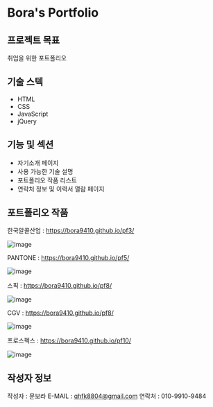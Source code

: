 # Bora's Portfolio

## 프로젝트 목표
취업을 위한 포트폴리오

## 기술 스텍
- HTML
- CSS
- JavaScript
- jQuery

## 기능 및 섹션
- 자기소개 페이지
- 사용 가능한 기술 설명
- 포트폴리오 작품 리스트
- 연락처 정보 및 이력서 열람 페이지

## 포트폴리오 작품
한국알콜산업 : https://bora9410.github.io/pf3/

![image](https://github.com/bora9410/portfolio/assets/142555231/50ada7a1-a4f7-47e3-a87d-b51d7dc082c1)

PANTONE : https://bora9410.github.io/pf5/

![image](https://github.com/bora9410/portfolio/assets/142555231/67cad6e8-aade-433e-98a9-36b25da97897)

스픽 : https://bora9410.github.io/pf8/

![image](https://github.com/bora9410/portfolio/assets/142555231/8616a279-4524-4a94-a007-2d2ed1fd25a9)

CGV : https://bora9410.github.io/pf8/

![image](https://github.com/bora9410/portfolio/assets/142555231/2c7568bc-ced6-4c03-8727-81fd549ef77a)

프로스펙스 : https://bora9410.github.io/pf10/

![image](https://github.com/bora9410/portfolio/assets/142555231/f3b1613a-dc74-4dcf-9d6c-008a88026169)

## 작성자 정보
작성자 : 문보라
E-MAIL : qhfk8804@gmail.com
연락처 : 010-9910-9484
